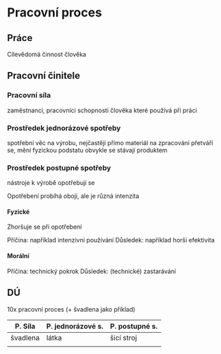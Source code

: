 # Pracovní proces
## Práce
Cílevědomá činnost člověka
## Pracovní činitele
### Pracovní síla
zaměstnanci, pracovníci
schopnosti člověka které používá při práci
### Prostředek jednorázové spotřeby
spotřební věc na výrobu, nejčastěji přímo materiál na zpracování
přetváří se, mění fyzickou podstatu
obvykle se stávají produktem
### Prostředek postupné spotřeby
nástroje k výrobě
opotřebují se

Opotřebení probíhá obojí, ale je různá intenzita
#### Fyzické 
Zhoršuje se při opotřebení

Příčina: například intenzivní používání
Důsledek: například horší efektivita
#### Morální
Příčina: technický pokrok
Důsledek: (technické) zastarávání


## DÚ
10x pracovní proces (+ švadlena jako příklad)

| P. Síla  | P. jednorázové s. | P. postupné s. |
| -------- | ----------------- | -------------- |
| švadlena | látka             | šicí stroj     |
|          |                   |                |
